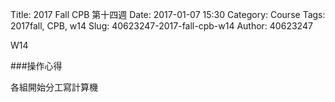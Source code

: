 Title: 2017 Fall CPB 第十四週
Date: 2017-01-07 15:30
Category: Course
Tags: 2017fall, CPB, w14 
Slug: 40623247-2017-fall-cpb-w14
Author: 40623247

W14

<!-- PELICAN_END_SUMMARY -->

###操作心得


各組開始分工寫計算機

